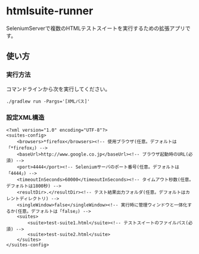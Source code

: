 htmlsuite-runner
======================
SeleniumServerで複数のHTMLテストスイートを実行するための拡張アプリです。
 
使い方
------
### 実行方法 ###
コマンドラインから次を実行してください。

	./gradlew run -Pargs='[XMLパス]'

### 設定XML構造 ###
	<?xml version="1.0" encoding="UTF-8"?>
	<suites-config>
		<browsers>*firefox</browsers><!-- 使用ブラウザ(任意。デフォルトは「*firefox」) -->
		<baseUrl>http://www.google.co.jp</baseUrl><!-- ブラウザ起動時のURL(必須) -->
		<port>4444</port><!-- Seleniumサーバのポート番号(任意。デフォルトは「4444」) -->
		<timeoutInSeconds>60000</timeoutInSeconds><!-- タイムアウト秒数(任意。デフォルトは1800秒) -->
		<resultDir>.</resultDir><!-- テスト結果出力フォルダ(任意。デフォルトはカレントディレクトリ) -->
		<singleWindow>false</singleWindow><!-- 実行時に管理ウィンドウと一体化するか(任意。デフォルトは「false」) -->
		<suites>
			<suite>test-suite1.html</suite><!-- テストスイートのファイルパス(必須) -->
			<suite>test-suite2.html</suite>
		</suites>
	</suites-config>
